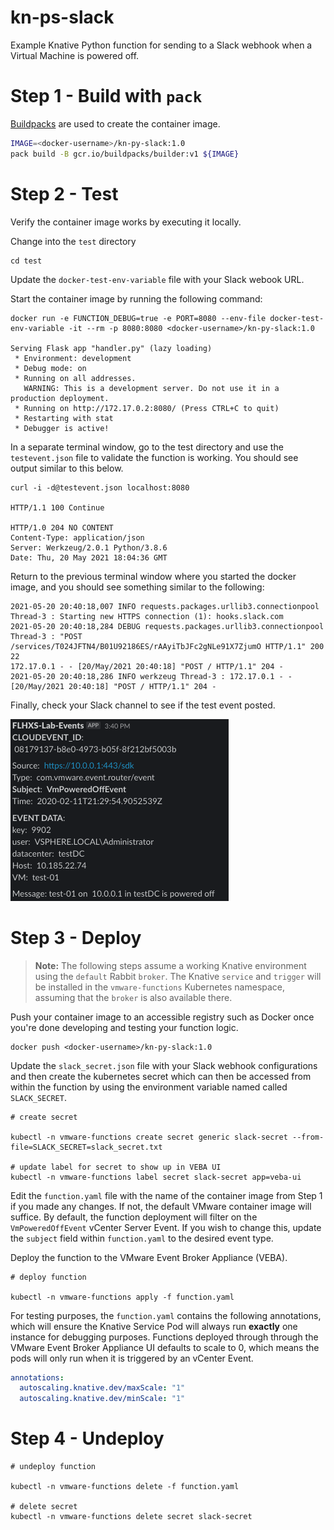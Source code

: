 # kn-ps-slack
Example Knative Python function for sending to a Slack webhook when a Virtual Machine is powered off.

# Step 1 - Build with `pack`

[Buildpacks](https://buildpacks.io) are used to create the container image.

```bash
IMAGE=<docker-username>/kn-py-slack:1.0
pack build -B gcr.io/buildpacks/builder:v1 ${IMAGE}
```


# Step 2 - Test

Verify the container image works by executing it locally.

Change into the `test` directory
```console
cd test
```

Update the `docker-test-env-variable` file with your Slack webook URL.

Start the container image by running the following command:

```console
docker run -e FUNCTION_DEBUG=true -e PORT=8080 --env-file docker-test-env-variable -it --rm -p 8080:8080 <docker-username>/kn-py-slack:1.0

Serving Flask app "handler.py" (lazy loading)
 * Environment: development
 * Debug mode: on
 * Running on all addresses.
   WARNING: This is a development server. Do not use it in a production deployment.
 * Running on http://172.17.0.2:8080/ (Press CTRL+C to quit)
 * Restarting with stat
 * Debugger is active!
 ```
 
In a separate terminal window, go to the test directory and use the ```testevent.json``` file to validate the function is working. You should see output similar to this below.

```
curl -i -d@testevent.json localhost:8080

HTTP/1.1 100 Continue

HTTP/1.0 204 NO CONTENT
Content-Type: application/json
Server: Werkzeug/2.0.1 Python/3.8.6
Date: Thu, 20 May 2021 18:04:36 GMT
```
Return to the previous terminal window where you started the docker image, and you should see something similar to the following:

```
2021-05-20 20:40:18,007 INFO requests.packages.urllib3.connectionpool Thread-3 : Starting new HTTPS connection (1): hooks.slack.com
2021-05-20 20:40:18,284 DEBUG requests.packages.urllib3.connectionpool Thread-3 : "POST /services/T024JFTN4/B01U92186ES/rAAyiTbJFc2gNLe91X7ZjumO HTTP/1.1" 200 22
172.17.0.1 - - [20/May/2021 20:40:18] "POST / HTTP/1.1" 204 -
2021-05-20 20:40:18,286 INFO werkzeug Thread-3 : 172.17.0.1 - - [20/May/2021 20:40:18] "POST / HTTP/1.1" 204 -
```


Finally, check your Slack channel to see if the test event posted.

![](screenshots/Test_Event.png)


# Step 3 - Deploy

> **Note:** The following steps assume a working Knative environment using the
`default` Rabbit `broker`. The Knative `service` and `trigger` will be installed in the
`vmware-functions` Kubernetes namespace, assuming that the `broker` is also available there.

Push your container image to an accessible registry such as Docker once you're done developing and testing your function logic.

```console
docker push <docker-username>/kn-py-slack:1.0
```

Update the `slack_secret.json` file with your Slack webhook configurations and then create the kubernetes secret which can then be accessed from within the function by using the environment variable named called `SLACK_SECRET`.

```console
# create secret

kubectl -n vmware-functions create secret generic slack-secret --from-file=SLACK_SECRET=slack_secret.txt

# update label for secret to show up in VEBA UI
kubectl -n vmware-functions label secret slack-secret app=veba-ui
```

Edit the `function.yaml` file with the name of the container image from Step 1 if you made any changes. If not, the default VMware container image will suffice. By default, the function deployment will filter on the `VmPoweredOffEvent` vCenter Server Event. If you wish to change this, update the `subject` field within `function.yaml` to the desired event type.


Deploy the function to the VMware Event Broker Appliance (VEBA).

```console
# deploy function

kubectl -n vmware-functions apply -f function.yaml
```

For testing purposes, the `function.yaml` contains the following annotations, which will ensure the Knative Service Pod will always run **exactly** one instance for debugging purposes. Functions deployed through through the VMware Event Broker Appliance UI defaults to scale to 0, which means the pods will only run when it is triggered by an vCenter Event.

```yaml
annotations:
  autoscaling.knative.dev/maxScale: "1"
  autoscaling.knative.dev/minScale: "1"
```

# Step 4 - Undeploy

```console
# undeploy function

kubectl -n vmware-functions delete -f function.yaml

# delete secret
kubectl -n vmware-functions delete secret slack-secret
```
